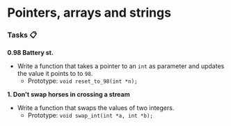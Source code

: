 # Pointers, arrays and strings

<!-- gcc -Wall -pedantic -Werror -Wextra -std=gnu89 0-main.c 0-reset_to_98.c -o 0-98 -->

### Tasks 📋

**0.98 Battery st.**

- Write a function that takes a pointer to an `int` as parameter and updates the value it points to to `98`.
  - Prototype: `void reset_to_98(int *n);`

**1. Don't swap horses in crossing a stream**

- Write a function that swaps the values of two integers.
  - Prototype: `void swap_int(int *a, int *b);`

